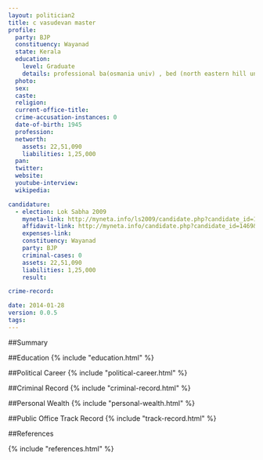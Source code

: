```yaml
---
layout: politician2
title: c vasudevan master
profile: 
  party: BJP
  constituency: Wayanad
  state: Kerala
  education: 
    level: Graduate
    details: professional ba(osmania univ) , bed (north eastern hill univ)
  photo: 
  sex: 
  caste: 
  religion: 
  current-office-title: 
  crime-accusation-instances: 0
  date-of-birth: 1945
  profession: 
  networth: 
    assets: 22,51,090
    liabilities: 1,25,000
  pan: 
  twitter: 
  website: 
  youtube-interview: 
  wikipedia: 

candidature: 
  - election: Lok Sabha 2009
    myneta-link: http://myneta.info/ls2009/candidate.php?candidate_id=1469
    affidavit-link: http://myneta.info/candidate.php?candidate_id=1469&scan=original
    expenses-link: 
    constituency: Wayanad 
    party: BJP
    criminal-cases: 0
    assets: 22,51,090
    liabilities: 1,25,000
    result:  

crime-record: 

date: 2014-01-28
version: 0.0.5
tags: 
---
```

##Summary


##Education
{% include "education.html" %}


##Political Career
{% include "political-career.html" %}


##Criminal Record
{% include "criminal-record.html" %}


##Personal Wealth
{% include "personal-wealth.html" %}


##Public Office Track Record
{% include "track-record.html" %}


##References


{% include "references.html" %}